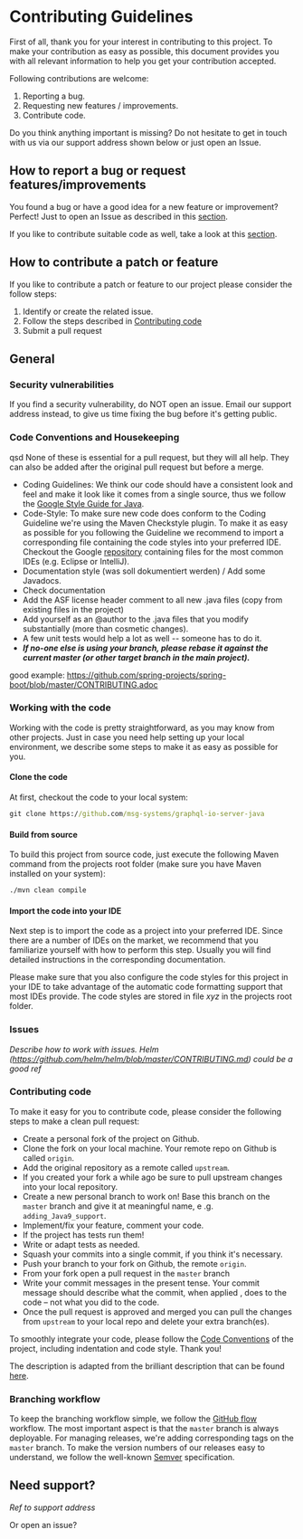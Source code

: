 # Contributing Guidelines
First of all, thank you for your interest in contributing to this project. 
To make your contribution as easy as possible, this document provides you with all relevant information to help you
 get your contribution accepted.

Following contributions are welcome:
  1. Reporting a bug.
  2. Requesting new features / improvements.
  3. Contribute code.
 
Do you think anything important is missing? Do not hesitate to get in touch with us via our support address shown
 below or just open an Issue.

## How to report a bug or request features/improvements
You found a bug or have a good idea for a new feature or improvement? Perfect! Just to open an Issue as described in
 this [section](#Issues).
 
If you like to contribute suitable code as well, take a look at this [section](#how-to-contribute-a-patch-or-feature). 
                            
## How to contribute a patch or feature
If you like to contribute a patch or feature to our project please consider the follow steps:

1. Identify or create the related issue.
2. Follow the steps described in [Contributing code](#contributing-code)
3. Submit a pull request

## General 

### Security vulnerabilities
If you find a security vulnerability, do NOT open an issue. Email our support address instead, to give us time fixing
 the bug before it's getting public.


### Code Conventions and Housekeeping
qsd
None of these is essential for a pull request, but they will all help.  They can also be
added after the original pull request but before a merge.

* Coding Guidelines: We think our code should have a consistent look and feel and make it look like it comes from a
 single source, thus we follow the [Google Style Guide for Java](https://google.github.io/styleguide/javaguide.html).
* Code-Style: To make sure new code does conform to the Coding Guideline we're using the Maven Checkstyle plugin. To
make it as easy as possible for you following the Guideline we recommend to import a corresponding file containing the
code styles into your preferred IDE. Checkout the Google [repository](https://github.com/google/styleguide) containing
files for the most common IDEs (e.g. Eclipse or IntelliJ). 
* Documentation style (was soll dokumentiert werden) / Add some Javadocs.
* Check documentation
* Add the ASF license header comment to all new .java files (copy from existing files in the project)
* Add yourself as an @author to the .java files that you modify substantially (more than cosmetic changes).
* A few unit tests would help a lot as well -- someone has to do it.
* ***If no-one else is using your branch, please rebase it against the current master (or
  other target branch in the main project).***

good example: https://github.com/spring-projects/spring-boot/blob/master/CONTRIBUTING.adoc

### Working with the code
Working with the code is pretty straightforward, as you may know from other projects. Just in case you need help
 setting up your local environment, we describe some steps to make it as easy as possible for you.
 
#### Clone the code
At first, checkout the code to your local system: 

```cmd
git clone https://github.com/msg-systems/graphql-io-server-java
```
 
 
#### Build from source
To build this project from source code, just execute the following Maven command from the projects root folder (make
 sure you have Maven installed on your system):
```cmd
./mvn clean compile 
``` 
 
#### Import the code into your IDE
Next step is to import the code as a project into your preferred IDE. Since there are a number of IDEs on the market, 
we recommend that you familiarize yourself with how to perform this step. Usually you will find detailed instructions
 in the corresponding documentation.

Please make sure that you also configure the code styles for this project in your IDE to take advantage of the
 automatic code formatting support that most IDEs provide. The code styles are stored in file _xyz_ in the projects
  root folder.

### Issues
_Describe how to work with issues. Helm (https://github.com/helm/helm/blob/master/CONTRIBUTING.md) could be a good ref_

### Contributing code
To make it easy for you to contribute code, please consider the following steps to make a clean pull
 request:

- Create a personal fork of the project on Github.
- Clone the fork on your local machine. Your remote repo on Github is called `origin`.
- Add the original repository as a remote called `upstream`.
- If you created your fork a while ago be sure to pull upstream changes into your local repository.
- Create a new personal branch to work on! Base this branch on the `master` branch and give it at meaningful name, e
.g. `adding_Java9_support`.
- Implement/fix your feature, comment your code.
- If the project has tests run them!
- Write or adapt tests as needed.
- Squash your commits into a single commit, if you think it's necessary.
- Push your branch to your fork on Github, the remote `origin`.
- From your fork open a pull request in the `master` branch
- Write your commit messages in the present tense. Your commit message should describe what the commit, when applied
  , does to the code – not what you did to the code.
- Once the pull request is approved and merged you can pull the changes from `upstream` to your local repo and delete
your extra branch(es).

To smoothly integrate your code, please follow the [Code Conventions](#Code-Conventions-and-Housekeeping) of
 the project, including indentation and code style. Thank you!

The description is adapted from the brilliant description that can be found 
[here](https://github.com/MarcDiethelm/contributing/blob/master/README.md).

### Branching workflow
To keep the branching workflow simple, we follow the 
[GitHub flow](https://guides.github.com/introduction/flow/) workflow. The most important aspect is that the `master`
 branch is always deployable. For managing releases, we're adding corresponding tags on the `master` branch. To
  make the version numbers of our releases easy to understand, we follow the well-known 
  [Semver](https://semver.org/) specification.

## Need support?
_Ref to support address_

Or open an issue?
